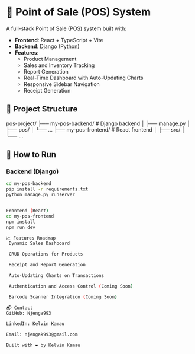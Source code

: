 # 🧾 Point of Sale (POS) System

A full-stack Point of Sale (POS) system built with:

- **Frontend**: React + TypeScript + Vite
- **Backend**: Django (Python)
- **Features**:
  - Product Management
  - Sales and Inventory Tracking
  - Report Generation
  - Real-Time Dashboard with Auto-Updating Charts
  - Responsive Sidebar Navigation
  - Receipt Generation

## 📂 Project Structure

pos-project/ ├── my-pos-backend/ # Django backend │ ├── manage.py │ ├── pos/ │ └── ... ├── my-pos-frontend/ # React frontend │ ├── src/ │ └── ...


## 🚀 How to Run

### Backend (Django)

```bash
cd my-pos-backend
pip install -r requirements.txt
python manage.py runserver


Frontend (React)
cd my-pos-frontend
npm install
npm run dev

📈 Features Roadmap
 Dynamic Sales Dashboard

 CRUD Operations for Products

 Receipt and Report Generation

 Auto-Updating Charts on Transactions

 Authentication and Access Control (Coming Soon)

 Barcode Scanner Integration (Coming Soon)

📬 Contact
GitHub: Njenga993

LinkedIn: Kelvin Kamau

Email: njengak993@gmail.com

Built with ❤️ by Kelvin Kamau


